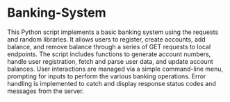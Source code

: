 # Banking-System
This Python script implements a basic banking system using the requests and random libraries. It allows users to register, create accounts, add balance, and remove balance through a series of GET requests to local endpoints. The script includes functions to generate account numbers, handle user registration, fetch and parse user data, and update account balances. User interactions are managed via a simple command-line menu, prompting for inputs to perform the various banking operations. Error handling is implemented to catch and display response status codes and messages from the server.
